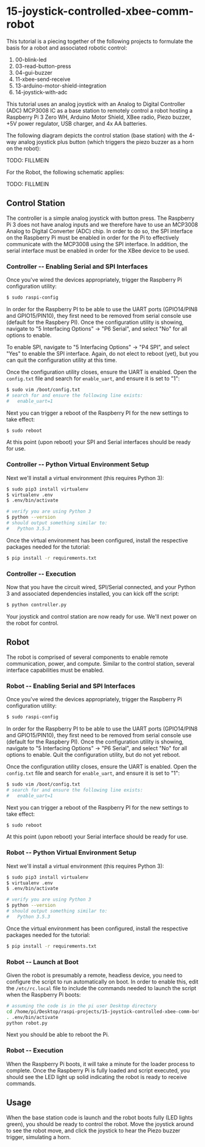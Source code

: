 # 15-joystick-controlled-xbee-comm-robot

This tutorial is a piecing together of the following projects to formulate the basis for a robot and
associated robotic control:

1. 00-blink-led
2. 03-read-button-press
3. 04-gui-buzzer
4. 11-xbee-send-receive
5. 13-arduino-motor-shield-integration
6. 14-joystick-with-adc

This tutorial uses an analog joystick with an Analog to Digital Controller (ADC) MCP3008 IC as a base
station to remotely control a robot hosting a Raspberry Pi 3 Zero WH, Arduino Motor Shield, XBee radio,
Piezo buzzer, +5V power regulator, USB charger, and 4x AA batteries.

The following diagram depicts the control station (base station) with the 4-way analog joystick plus
button (which triggers the piezo buzzer as a horn on the robot):

TODO: FILLMEIN

For the Robot, the following schematic applies:

TODO: FILLMEIN

## Control Station

The controller is a simple analog joystick with button press. The Raspberry Pi 3 does not have analog
inputs and we therefore have to use an MCP3008 Analog to Digital Converter (ADC) chip. In order to do
so, the SPI interface on the Raspberry Pi must be enabled in order for the Pi to effectively communicate
with the MCP3008 using the SPI interface. In addition, the serial interface must be enabled in order for
the XBee device to be used.

### Controller -- Enabling Serial and SPI Interfaces

Once you've wired the devices appropriately, trigger the Raspberry Pi configuration utility:

```bash
$ sudo raspi-config
```

In order for the Raspberry PI to be able to use the UART ports (GPIO14/PIN8 and GPIO15/PIN10),
they first need to be removed from serial console use (default for the Raspbery PI). Once the
configuration utility is showing, navigate to "5 Interfacing Options" -> "P6 Serial", and select
"No" for all options to enable.

To enable SPI, navigate to "5 Interfacing Options" -> "P4 SPI", and select "Yes" to enable the
SPI interface. Again, do not elect to reboot (yet), but you can quit the configuration utility at
this time.

Once the configuration utility closes, ensure the UART is enabled. Open the `config.txt` file
and search for `enable_uart`, and ensure it is set to "1":

```bash
$ sudo vim /boot/config.txt
# search for and ensure the following line exists:
#   enable_uart=1
```

Next you can trigger a reboot of the Raspberry PI for the new settings to take effect:

```bash
$ sudo reboot
```

At this point (upon reboot) your SPI and Serial interfaces should be ready for use.

### Controller -- Python Virtual Environment Setup

Next we'll install a virtual environment (this requires Python 3):

```bash
$ sudo pip3 install virtualenv
$ virtualenv .env
$ .env/bin/activate

# verify you are using Python 3
$ python --version
# should output something similar to:
#   Python 3.5.3
```

Once the virtual environment has been configured, install the respective packages needed
for the tutorial:

```bash
$ pip install -r requirements.txt
```

### Controller -- Execution

Now that you have the circuit wired, SPI/Serial connected, and your Python 3 and associated dependencies
installed, you can kick off the script:

```bash
$ python controller.py
```

Your joystick and control station are now ready for use. We'll next power on the robot for control.

## Robot

The robot is comprised of several components to enable remote communication, power, and compute. Similar
to the control station, several interface capabilities must be enabled.

### Robot -- Enabling Serial and SPI Interfaces

Once you've wired the devices appropriately, trigger the Raspberry Pi configuration utility:

```bash
$ sudo raspi-config
```

In order for the Raspberry PI to be able to use the UART ports (GPIO14/PIN8 and GPIO15/PIN10),
they first need to be removed from serial console use (default for the Raspbery PI). Once the
configuration utility is showing, navigate to "5 Interfacing Options" -> "P6 Serial", and select
"No" for all options to enable. Quit the configuration utility, but do not yet reboot.

Once the configuration utility closes, ensure the UART is enabled. Open the `config.txt` file
and search for `enable_uart`, and ensure it is set to "1":

```bash
$ sudo vim /boot/config.txt
# search for and ensure the following line exists:
#   enable_uart=1
```

Next you can trigger a reboot of the Raspberry PI for the new settings to take effect:

```bash
$ sudo reboot
```

At this point (upon reboot) your Serial interface should be ready for use.

### Robot -- Python Virtual Environment Setup

Next we'll install a virtual environment (this requires Python 3):

```bash
$ sudo pip3 install virtualenv
$ virtualenv .env
$ .env/bin/activate

# verify you are using Python 3
$ python --version
# should output something similar to:
#   Python 3.5.3
```

Once the virtual environment has been configured, install the respective packages needed
for the tutorial:

```bash
$ pip install -r requirements.txt
```

### Robot -- Launch at Boot

Given the robot is presumably a remote, headless device, you need to configure the script to run
automatically on boot. In order to enable this, edit the `/etc/rc.local` file to include the commands
needed to launch the script when the Raspberry Pi boots:

```bash
# assuming the code is in the pi user Desktop directory
cd /home/pi/Desktop/raspi-projects/15-joystick-controlled-xbee-comm-bot
. .env/bin/activate
python robot.py
```

Next you should be able to reboot the Pi.

### Robot -- Execution

When the Raspberry Pi boots, it will take a minute for the loader process to complete. Once the
Raspberry Pi is fully loaded and script executed, you should see the LED light up solid indicating
the robot is ready to receive commands.

## Usage

When the base station code is launch and the robot boots fully (LED lights green), you should be ready
to control the robot. Move the joystick around to see the robot move, and click the joystick to hear
the Piezo buzzer trigger, simulating a horn.

